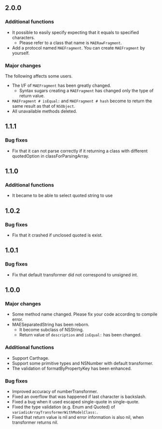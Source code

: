 ## 2.0.0

### Additional functions

- It possible to easily specify expecting that it equals to specified characters.
  - Please refer to a class that name is `MAERawFragment`.
- Add a protocol named `MAEFragment`. You can create `MAEFragment` by yourself.

### Major changes

The following affects some users.

- The I/F of `MAEFragment` has been greatly changed.
  - Syntax sugars creating a `MAEFragment` has changed only the type of return value.
- `MAEFragment # isEqual:` and `MAEFragment # hash` become to return the same result as that of `NSObject`.
- All unavailable methods deleted.

## 1.1.1

### Bug fixes

- Fix that it can not parse correctly if it returning a class with different quotedOption in classForParsingArray.

## 1.1.0

### Additional functions

- It became to be able to select quoted string to use

## 1.0.2

### Bug fixes

- Fix that it crashed if unclosed quoted is exist.

## 1.0.1

### Bug fixes

- Fix that default transformer did not correspond to unsigned int.

## 1.0.0

### Major changes

- Some method name changed. Please fix your code according to compile error.
- MAESeparatedString has been reborn.
  - It become subclass of NSString.
  - Return value of `description` and `isEqual:` has been changed.

### Additional functions

- Support Carthage.
- Support some primitive types and NSNumber with default transformer.
- The validation of formatByPropertyKey has been enhanced.

### Bug fixes

- Improved accuracy of numberTransformer.
- Fixed an overflow that was happened if last character is backslash.
- Fixed a bug when it used escaped single-quote in single-quote.
- Fixed the type validation (e.g. Enum and Quoted) of `variadicArrayTransformerWithModelClass:`.
- Fixed that return value is nil and error information is also nil, when transformer returns nil.
